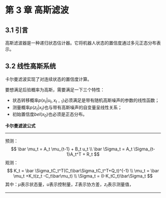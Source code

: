 # 第 3 章 高斯滤波

## 3.1 引言

高斯滤波器是一种递归状态估计器。它将机器人状态的置信度通过多元正态分布表示。

## 3.2 线性高斯系统

卡尔曼滤波实现了对连续状态的置信度计算。

要想满足后验概率为高斯，需要满足一下三个特性：

- 状态转移概率$p(x_t | u_t, x_{t-1})$必须满足是带有随机高斯噪声的参数的线性函数；
- 测量概率$p(z_t|x_t)$也与带有高斯噪声的自变量呈线性关系；
- 初始置信度$bel(x_0)$也必须是正态分布。

**卡尔曼滤波公式**

------

预测：
$$
\bar \mu_t = A_t \mu_{t-1} + B_t  u_t \\
\bar \Sigma_t = A_t \Sigma_{t-1}A_t^T + R_t
$$
观测：
$$
K_t = \bar \Sigma_tC_t^T(C_t\bar\Sigma_tC_t^T+Q_t)^{-1} \\
\mu_t = \bar \mu_t +K_t(z_t -C_t\bar\mu_t) \\
\Sigma_t = (I-K_tC_t)\bar\Sigma_t
$$
其中：$\mu$表示状态量，$u$表示控制量，$\Sigma$表示协方差，$z_t$表示测量值，

------

